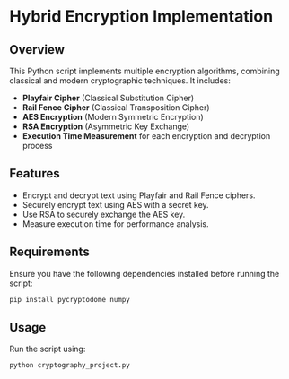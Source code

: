 # Hybrid Encryption Implementation

## Overview
This Python script implements multiple encryption algorithms, combining classical and modern cryptographic techniques. It includes:
- **Playfair Cipher** (Classical Substitution Cipher)
- **Rail Fence Cipher** (Classical Transposition Cipher)
- **AES Encryption** (Modern Symmetric Encryption)
- **RSA Encryption** (Asymmetric Key Exchange)
- **Execution Time Measurement** for each encryption and decryption process

## Features
- Encrypt and decrypt text using Playfair and Rail Fence ciphers.
- Securely encrypt text using AES with a secret key.
- Use RSA to securely exchange the AES key.
- Measure execution time for performance analysis.

## Requirements
Ensure you have the following dependencies installed before running the script:

```sh
pip install pycryptodome numpy
```

## Usage
Run the script using:

```sh
python cryptography_project.py
```
